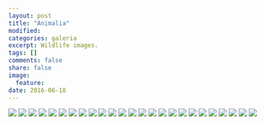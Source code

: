 ```yaml
---
layout: post
title: "Animalia"
modified:
categories: galeria
excerpt: Wildlife images.
tags: []
comments: false
share: false
image:
  feature:
date: 2016-06-18
---
```

<div class="galleria">
    <img src="/images/animalia/Serinus-serinus.jpg" data-title="Serinus serinus">
	<img src="/images/animalia/Erithacus-rubecula.jpg" data-title="Erithacus rubecula">
	<img src="/images/animalia/Haliaeetus-leucocephalus.jpg" data-title="Haliaeetus leucocephalus">
	<img src="/images/animalia/Vultur-gryphus.jpg" data-title="Vultur gryphus">
	<img src="/images/animalia/Capra-ibex-I.jpg" data-title="Capra ibex">
	<img src="/images/animalia/Capra-ibex-II.jpg" data-title="Capra ibex">
  	<img src="/images/animalia/Ovis-aries.jpg" data-title="Ovis aries">
	<img src="/images/animalia/Sus-scrofa-domesticus.jpg" data-title="Sus scrofa domesticus">
	<img src="/images/animalia/Pyrrhocorax-graculus-I.jpg" data-title="Pyrrhocorax graculus">
	<img src="/images/animalia/Pyrrhocorax-graculus-II.jpg" data-title="Pyrrhocorax graculus">
	<img src="/images/animalia/Pyrrhocorax-graculus-III.jpg" data-title="Pyrrhocorax graculus">
	<img src="/images/animalia/Papilio-machaon.jpg" data-title="Papilio machaon">
	<img src="/images/animalia/Phoenicurus-ochruros.jpg" data-title="Phoenicurus ochruros">
	<img src="/images/animalia/Motacilla-flava.jpg" data-title="Motacilla flava">
	<img src="/images/animalia/Dendrocopus-major.jpg" data-title="Dendrocopus major (juv.)">
	<img src="/images/animalia/Dryobates-minor.jpg" data-title="Dryobates minor">
	<img src="/images/animalia/Parus-major.jpg" data-title="Parus major">
	<img src="/images/animalia/Periparus-ater.jpg" data-title="Periparus ater">
	<img src="/images/animalia/Loxia-curvirostra-I.jpg" data-title="Loxia curvirostra">
	<img src="/images/animalia/Tetsudo-graeca.jpg" data-title="Tetsudo graeca (Țestoasa Dobrogeană) encountered in the magical Măcin Mountains of Romania.">
	<img src="/images/animalia/Pelicanus-onocrotalus.jpg" data-title="Pelicanus onocrotalus">
    <img src="/images/animalia/Bubo-bubo.jpg" data-title="Bubo bubo">
    <img src="/images/animalia/Anas-platyrhynchos.jpg" data-title="Anas-platyrhynchos">
    <img src="/images/animalia/Troglodytes-troglodytes.jpg" data-title="Troglodytes troglodytes">
    <img src="/images/animalia/Paser-domesticus.jpg" data-title="Paser domesticus">
</div>
